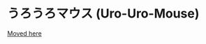 # うろうろマウス (Uro-Uro-Mouse)

[Moved here](https://github.com/Akkiesoft/uro2mouse/tree/master/circuitpython-tiny2040)
